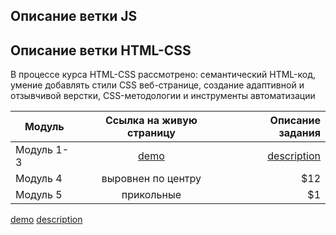 ## Описание ветки JS

## Описание ветки HTML-CSS

В процессе курса HTML-CSS рассмотрено: семантический HTML-код, умение добавлять стили CSS веб-странице, создание адаптивной и отзывчивой верстки, CSS-методологии и инструменты автоматизации

| Модуль     |                                 Ссылка на живую страницу                                  |                                                                              Описание задания |
| ---------- | :---------------------------------------------------------------------------------------: | --------------------------------------------------------------------------------------------: |
| Модуль 1-3 | [demo](https://manuilenkoart.github.io/goit-fe-course/html-css/module-03/index-main.html) | [description](https://github.com/Manuilenkoart/goit-fe-course/tree/master/html-css/module-03) |
| Модуль 4   |                                    выровнен по центру                                     |                                                                                          \$12 |
| Модуль 5   |                                        прикольные                                         |                                                                                           \$1 |

[demo](https://manuilenkoart.github.io/goit-fe-course/html-css/module-03/index-main.html)
[description](https://github.com/Manuilenkoart/goit-fe-course/tree/master/html-css/module-03)
